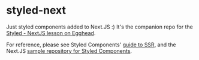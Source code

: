 # styled-next
Just styled components added to Next.JS :)
It's the companion repo for the [Styled - NextJS lesson on Egghead](https://egghead.io/lessons/egghead-add-styled-components-to-a-next-js-project/).

For reference, please see Styled Components' [guide to SSR](https://www.styled-components.com/docs/advanced#server-side-rendering), and the Next.JS [sample repository for Styled Components](https://github.com/zeit/next.js/tree/master/examples/with-styled-components).
